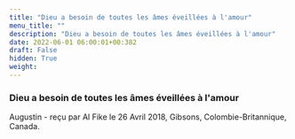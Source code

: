 ```yaml
---
title: "Dieu a besoin de toutes les âmes éveillées à l'amour"
menu_title: ""
description: "Dieu a besoin de toutes les âmes éveillées à l'amour"
date: 2022-06-01 06:00:01+00:382
draft: False
hidden: True
weight:
---
```

### Dieu a besoin de toutes les âmes éveillées à l'amour

Augustin - reçu par Al Fike le 26 Avril 2018, Gibsons, Colombie-Britannique, Canada.



